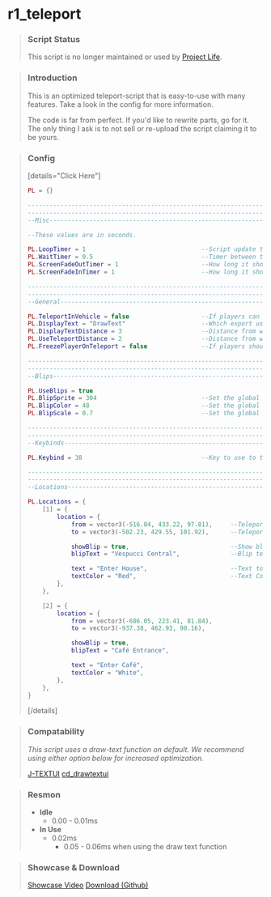 # r1_teleport


> ### Script Status
> This script is no longer maintained or used by [Project Life](https://forum.cfx.re/t/project-life-immersive-story-based-roleplay-launching-late-january-custom-assets-mlo-filling-slots-interviews-open-fire-police-ems-burgershot-economy-based/4791660).

> ### Introduction
> This is an optimized teleport-script that is easy-to-use with many features. Take a look in the config for more information. 
> 
> The code is far from perfect. If you'd like to rewrite parts, go for it.
> The only thing I ask is to not sell or re-upload the script claiming it to be yours.

> ### Config
> [details="Click Here"]
> ```lua
> PL = {}
> 
> -----------------------------------------------------------------------------------------------------------------------------------------------
> -----------------------------------------------------------------------------------------------------------------------------------------------
> --Misc-----------------------------------------------------------------------------------------------------------------------------------------
> 
> --These values are in seconds.
> 
> PL.LoopTimer = 1                                --Script update time to display text.
> PL.WaitTimer = 0.5                              --Timer between the blackscreen.
> PL.ScreenFadeOutTimer = 1                       --How long it should take for screen to fade out.
> PL.ScreenFadeInTimer = 1                        --How long it should take for screen to fade in.
> 
> -----------------------------------------------------------------------------------------------------------------------------------------------
> -----------------------------------------------------------------------------------------------------------------------------------------------
> --General--------------------------------------------------------------------------------------------------------------------------------------
> 
> PL.TeleportInVehicle = false                    --If players can teleport while being inside a vehicle.
> PL.DisplayText = "DrawText"                     --Which export used to display text. Options: "DrawText" | "j-textui" | "cd_drawtextui"
> PL.DisplayTextDistance = 3                      --Distance from when people are able to see the text tooltip.
> PL.UseTeleportDistance = 2                      --Distance from when people are able to use the teleporter.
> PL.FreezePlayerOnTeleport = false               --If players should be freezed during the teleport.
> 
> -----------------------------------------------------------------------------------------------------------------------------------------------
> -----------------------------------------------------------------------------------------------------------------------------------------------
> --Blips----------------------------------------------------------------------------------------------------------------------------------------
> 
> PL.UseBlips = true
> PL.BlipSprite = 304                             --Set the global blip sprite. Full list: https://docs.fivem.net/docs/game-references/blips/
> PL.BlipColor = 48                               --Set the global blip color. Full list: https://docs.fivem.net/docs/game-references/blips/
> PL.BlipScale = 0.7                              --Set the global blip scale.
> 
> -----------------------------------------------------------------------------------------------------------------------------------------------
> -----------------------------------------------------------------------------------------------------------------------------------------------
> --Keybinds-------------------------------------------------------------------------------------------------------------------------------------
> 
> PL.Keybind = 38                                 --Key to use to teleport. Current keybind is "E", full list: https://docs.fivem.net/docs/game-references/controls/
> 
> -----------------------------------------------------------------------------------------------------------------------------------------------
> -----------------------------------------------------------------------------------------------------------------------------------------------
> --Locations------------------------------------------------------------------------------------------------------------------------------------
> 
> PL.Locations = {
>     [1] = {
>         location = {
>             from = vector3(-516.84, 433.22, 97.81),     --Teleport from.
>             to = vector3(-502.23, 429.55, 101.92),      --Teleport to.
> 
>             showBlip = true,                            --Show blip on from-marker.
>             blipText = "Vespucci Central",              --Blip text on the blip, if showBlip is true.           
> 
>             text = "Enter House",                       --Text to display on the from-marker.
>             textColor = "Red",                          --Text Color. ONLY APPLIES IF EXPORT IS "DrawText". Options: "White", "Red", "Blue", "Green", "Yellow", "Purple", "Black", "Orange"
>         },
>     },
> 
>     [2] = {
>         location = {
>             from = vector3(-686.05, 223.41, 81.84),
>             to = vector3(-937.38, 462.93, 98.16),          
> 
>             showBlip = true,
>             blipText = "Café Entrance",
> 
>             text = "Enter Café",
>             textColor = "White",
>         },
>     },
> }
> ```
> [/details]

> ### Compatability
> *This script uses a draw-text function on default.*
> *We recommend using either option below for increased optimization.*
> 
> [ J-TEXTUI](https://forum.cfx.re/t/fivem-text-ui-standalone/4796827)
> [cd_drawtextui](https://forum.cfx.re/t/free-release-draw-text-ui/1885313)

> ### Resmon
> * **Idle**
>   * 0.00 - 0.01ms
> * **In Use**
>   * 0.02ms
>     * 0.05 - 0.06ms when using the draw text function

> ### Showcase & Download
> [Showcase Video](https://streamable.com/meobub)
> [Download (Github)]()

